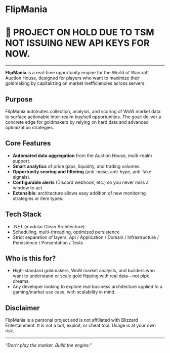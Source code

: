 ﻿# FlipMania

# 🛑 PROJECT ON HOLD DUE TO TSM NOT ISSUING NEW API KEYS FOR NOW.

---

**FlipMania** is a real-time opportunity engine for the World of Warcraft Auction House, designed for players who want to maximize their goldmaking by capitalizing on market inefficiencies across servers.

## Purpose

FlipMania automates collection, analysis, and scoring of WoW market data to surface actionable inter-realm buy/sell opportunities. The goal: deliver a concrete edge for goldmakers by relying on hard data and advanced optimization strategies.

## Core Features

* **Automated data aggregation** from the Auction House, multi-realm support.
* **Smart analytics** of price gaps, liquidity, and trading volumes.
* **Opportunity scoring and filtering** (anti-noise, anti-hype, anti-fake signals).
* **Configurable alerts** (Discord webhook, etc.) so you never miss a window to act.
* **Extensible**: architecture allows easy addition of new monitoring strategies or item types.

## Tech Stack

* .NET (modular Clean Architecture)
* Scheduling, multi-threading, optimized persistence
* Strict separation of layers: Api / Application / Domain / Infrastructure / Persistence / Presentation / Tests

## Who is this for?

* High-standard goldmakers, WoW market analysts, and builders who want to understand or scale gold flipping with real data—not pipe dreams.
* Any developer looking to explore real business architecture applied to a gaming/market use case, with scalability in mind.

## Disclaimer

FlipMania is a personal project and is not affiliated with Blizzard Entertainment. It is not a bot, exploit, or cheat tool. Usage is at your own risk.

---

*“Don’t play the market. Build the engine.”*

